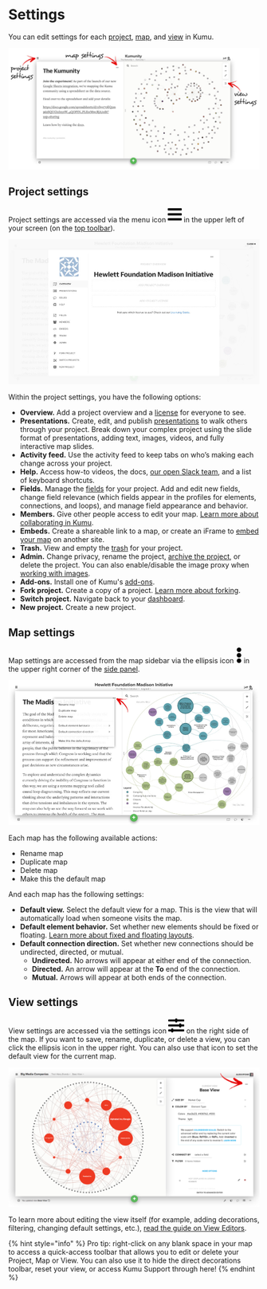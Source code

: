 # Settings

You can edit settings for each [project](kumus-architecture.md#projects), [map](kumus-architecture.md#maps), and [view](kumus-architecture.md#views) in Kumu.

![settings locations](../images/settings-locations.jpg)

## Project settings

Project settings are accessed via the menu icon ![](../icons/bars.svg) in the upper left of your screen (on the [top toolbar](map-editor.md#top-toolbar)).

![project settings](../images/project-settings.jpg)

Within the project settings, you have the following options:

* **Overview.** Add a project overview and a [license](../guides/licensing.md) for everyone to see.
* **Presentations.** Create, edit, and publish [presentations](../guides/presentations.md) to walk others through your project. Break down your complex project using the slide format of presentations, adding text, images, videos, and fully interactive map slides.
* **Activity feed.** Use the activity feed to keep tabs on who’s making each change across your project.
* **Help.** Access how-to videos, the docs, [our open Slack team](chat.kumu.io), and a list of keyboard shortcuts.
* **Fields.** Manage the [fields](../guides/fields.md) for your project. Add and edit new fields, change field relevance (which fields appear in the profiles for elements, connections, and loops), and manage field appearance and behavior.
* **Members.** Give other people access to edit your map. [Learn more about collaborating in Kumu](collaboration.md).
* **Embeds.** Create a shareable link to a map, or create an iFrame to [embed your map](../guides/share-and-embed.md) on another site.
* **Trash.** View and empty the [trash](kumus-architecture.md#trash) for your project.
* **Admin.** Change privacy, rename the project, [archive the project](../guides/archiving-projects.md), or delete the project. You can also enable/disable the image proxy when [working with images](../guides/images.md).
* **Add-ons.** Install one of Kumu's [add-ons](../guides/add-ons.md).
* **Fork project.** Create a copy of a project. [Learn more about forking](../guides/forking.md).
* **Switch project.** Navigate back to your [dashboard](dashboard.md).
* **New project.** Create a new project.

## Map settings

Map settings are accessed from the map sidebar via the ellipsis icon ![](../icons/ellipsis-v.svg) in the upper right corner of the [side panel](map-editor.md#side-panel).

![map settings](../images/map-settings.jpg)

Each map has the following available actions:

* Rename map
* Duplicate map
* Delete map
* Make this the default map

And each map has the following settings:

* **Default view.** Select the default view for a map. This is the view that will automatically load when someone visits the map.
* **Default element behavior.** Set whether new elements should be fixed or floating. [Learn more about fixed and floating layouts](../guides/layouts.md).
* **Default connection direction.** Set whether new connections should be undirected, directed, or mutual.
  * **Undirected.** No arrows will appear at either end of the connection.
  * **Directed.** An arrow will appear at the **To** end of the connection.
  * **Mutual.** Arrows will appear at both ends of the connection.

## View settings

View settings are accessed via the settings icon ![](../icons/sliders-h.svg) on the right side of the map. If you want to save, rename, duplicate, or delete a view, you can click the ellipsis icon in the upper right. You can also use that icon to set the default view for the current map.

![view settings](../images/view-settings.png)

To learn more about editing the view itself (for example, adding decorations, filtering, changing default settings, etc.), [read the guide on View Editors](view-editors.md).

{% hint style="info" %}
Pro tip: right-click on any blank space in your map to access a quick-access toolbar that allows you to edit or delete your Project, Map or View. You can also use it to hide the direct decorations toolbar, reset your view, or access Kumu Support through here!
{% endhint %}
